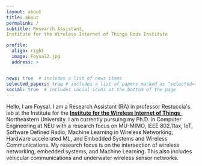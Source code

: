 ```yaml
---
layout: about
title: about
permalink: /
subtitle: Research Assistant, 
Institute for the Wireless Internet of Things Roux Institute 

profile:
  align: right
  image: Foysal2.jpg
  address: >


news: true  # includes a list of news items
selected_papers: true # includes a list of papers marked as "selected={true}"
social: true  # includes social icons at the bottom of the page
---
```


Hello, I am Foysal. I am a Research Assistant (RA)  in professor Restuccia's lab at the Institute for the <strong> <a class="news-title" href="https://www.northeastern.edu/wiot/">  Institute for the Wireless Internet of Things  </a> </strong>, Northeastern University.  I am currently pursuing my Ph.D. in Computer Engineering at NEU with a research focus on MU-MIMO, IEEE 802.11ax, IoT, Software Defined Radio, Machine Learning in Wireless Networking, Hardware accelerated ML, and  Embedded Systems and Wireless Communications. My research focus is on the intersection of wireless networking, embedded systems, and Machine Learning. This also includes vehicular communications and underwater wireless sensor networks. 



